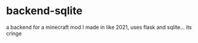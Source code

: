 # backend-sqlite

a backend for a minecraft mod I made in like 2021, uses flask and sqlite... 
its cringe
